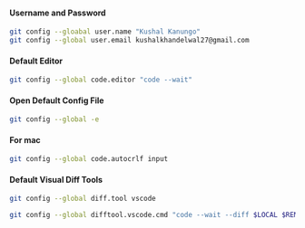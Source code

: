 #### Username and Password
```bash
git config --gloabal user.name "Kushal Kanungo"
git config --global user.email kushalkhandelwal27@gmail.com
```

#### Default Editor
```bash
git config --global code.editor "code --wait"
```

#### Open Default Config File
```bash
git config --global -e
```

#### For mac 
```bash
git config --global code.autocrlf input
```

#### Default Visual Diff Tools
```bash
git config --global diff.tool vscode

git config --global difftool.vscode.cmd "code --wait --diff $LOCAL $REMOTE"
```